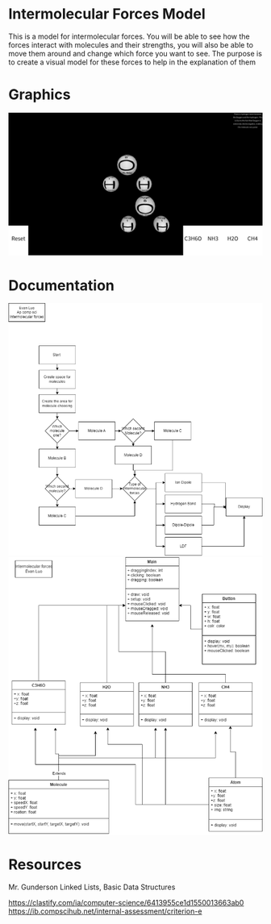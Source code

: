 # Intermolecular Forces Model
This is a model for intermolecular forces. You will be able to see how the forces interact with molecules and their strengths, you will also be able to move them around and change which force you want to see. The purpose is to create a visual model for these forces to help in the explanation of them
# Graphics
![Screenshot](https://github.com/Evan-Luo-jpg/P2Indiviual/blob/main/img/Screen%20Shot%202023-03-20%20at%207.35.51%20AM.png?raw=true)
# Documentation
![Flowchart](https://github.com/Evan-Luo-jpg/P2Indiviual/blob/main/img/Flowchart.drawio.png?raw=true)
![Class Diagram](https://github.com/Evan-Luo-jpg/P2Indiviual/blob/main/img/Class%20Diagram.drawio%20(2).png?raw=true)

# Resources
Mr. Gunderson Linked Lists, Basic Data Structures


https://clastify.com/ia/computer-science/6413955ce1d1550013663ab0
https://ib.compscihub.net/internal-assessment/criterion-e
